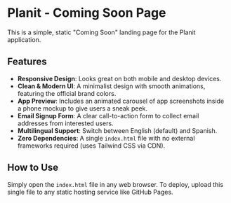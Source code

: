 # Planit - Coming Soon Page

This is a simple, static "Coming Soon" landing page for the Planit application.

## Features

-   **Responsive Design**: Looks great on both mobile and desktop devices.
-   **Clean & Modern UI**: A minimalist design with smooth animations, featuring the official brand colors.
-   **App Preview**: Includes an animated carousel of app screenshots inside a phone mockup to give users a sneak peek.
-   **Email Signup Form**: A clear call-to-action form to collect email addresses from interested users.
-   **Multilingual Support**: Switch between English (default) and Spanish.
-   **Zero Dependencies**: A single `index.html` file with no external frameworks required (uses Tailwind CSS via CDN).

## How to Use

Simply open the `index.html` file in any web browser. To deploy, upload this single file to any static hosting service like GitHub Pages.